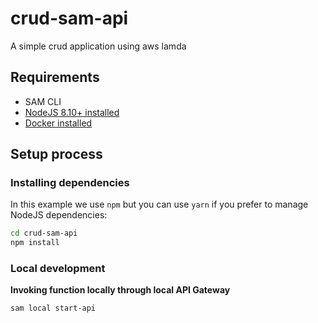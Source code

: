 # crud-sam-api

A simple crud application using aws lamda


## Requirements

* SAM CLI
* [NodeJS 8.10+ installed](https://nodejs.org/en/download/)
* [Docker installed](https://www.docker.com/community-edition)

## Setup process

### Installing dependencies

In this example we use `npm` but you can use `yarn` if you prefer to manage NodeJS dependencies:

```bash
cd crud-sam-api
npm install
```

### Local development

**Invoking function locally through local API Gateway**

```bash
sam local start-api
```
